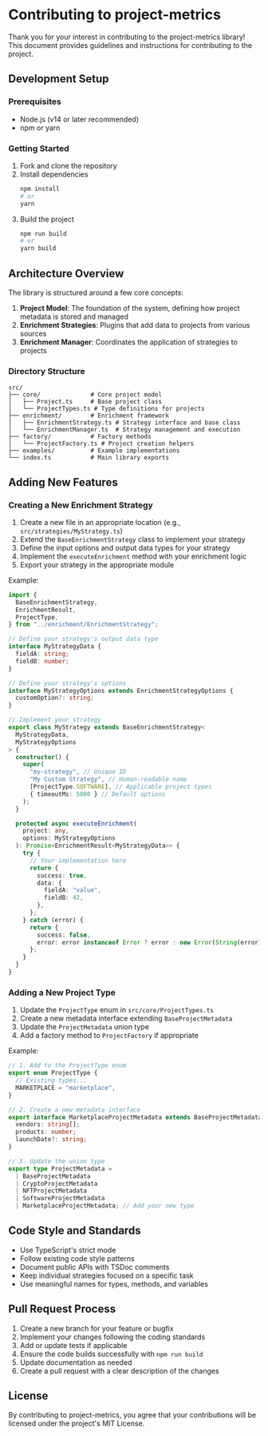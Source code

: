 # Contributing to project-metrics

Thank you for your interest in contributing to the project-metrics library! This document provides guidelines and instructions for contributing to the project.

## Development Setup

### Prerequisites

- Node.js (v14 or later recommended)
- npm or yarn

### Getting Started

1. Fork and clone the repository
2. Install dependencies
   ```bash
   npm install
   # or
   yarn
   ```
3. Build the project
   ```bash
   npm run build
   # or
   yarn build
   ```

## Architecture Overview

The library is structured around a few core concepts:

1. **Project Model**: The foundation of the system, defining how project metadata is stored and managed
2. **Enrichment Strategies**: Plugins that add data to projects from various sources
3. **Enrichment Manager**: Coordinates the application of strategies to projects

### Directory Structure

```
src/
├── core/              # Core project model
│   ├── Project.ts     # Base project class
│   └── ProjectTypes.ts # Type definitions for projects
├── enrichment/        # Enrichment framework
│   ├── EnrichmentStrategy.ts # Strategy interface and base class
│   └── EnrichmentManager.ts  # Strategy management and execution
├── factory/           # Factory methods
│   └── ProjectFactory.ts # Project creation helpers
├── examples/          # Example implementations
└── index.ts           # Main library exports
```

## Adding New Features

### Creating a New Enrichment Strategy

1. Create a new file in an appropriate location (e.g., `src/strategies/MyStrategy.ts`)
2. Extend the `BaseEnrichmentStrategy` class to implement your strategy
3. Define the input options and output data types for your strategy
4. Implement the `executeEnrichment` method with your enrichment logic
5. Export your strategy in the appropriate module

Example:

```typescript
import {
  BaseEnrichmentStrategy,
  EnrichmentResult,
  ProjectType,
} from "../enrichment/EnrichmentStrategy";

// Define your strategy's output data type
interface MyStrategyData {
  fieldA: string;
  fieldB: number;
}

// Define your strategy's options
interface MyStrategyOptions extends EnrichmentStrategyOptions {
  customOption?: string;
}

// Implement your strategy
export class MyStrategy extends BaseEnrichmentStrategy<
  MyStrategyData,
  MyStrategyOptions
> {
  constructor() {
    super(
      "my-strategy", // Unique ID
      "My Custom Strategy", // Human-readable name
      [ProjectType.SOFTWARE], // Applicable project types
      { timeoutMs: 5000 } // Default options
    );
  }

  protected async executeEnrichment(
    project: any,
    options: MyStrategyOptions
  ): Promise<EnrichmentResult<MyStrategyData>> {
    try {
      // Your implementation here
      return {
        success: true,
        data: {
          fieldA: "value",
          fieldB: 42,
        },
      };
    } catch (error) {
      return {
        success: false,
        error: error instanceof Error ? error : new Error(String(error)),
      };
    }
  }
}
```

### Adding a New Project Type

1. Update the `ProjectType` enum in `src/core/ProjectTypes.ts`
2. Create a new metadata interface extending `BaseProjectMetadata`
3. Update the `ProjectMetadata` union type
4. Add a factory method to `ProjectFactory` if appropriate

Example:

```typescript
// 1. Add to the ProjectType enum
export enum ProjectType {
  // Existing types...
  MARKETPLACE = "marketplace",
}

// 2. Create a new metadata interface
export interface MarketplaceProjectMetadata extends BaseProjectMetadata {
  vendors: string[];
  products: number;
  launchDate?: string;
}

// 3. Update the union type
export type ProjectMetadata =
  | BaseProjectMetadata
  | CryptoProjectMetadata
  | NFTProjectMetadata
  | SoftwareProjectMetadata
  | MarketplaceProjectMetadata; // Add your new type
```

## Code Style and Standards

- Use TypeScript's strict mode
- Follow existing code style patterns
- Document public APIs with TSDoc comments
- Keep individual strategies focused on a specific task
- Use meaningful names for types, methods, and variables

## Pull Request Process

1. Create a new branch for your feature or bugfix
2. Implement your changes following the coding standards
3. Add or update tests if applicable
4. Ensure the code builds successfully with `npm run build`
5. Update documentation as needed
6. Create a pull request with a clear description of the changes

## License

By contributing to project-metrics, you agree that your contributions will be licensed under the project's MIT License.
